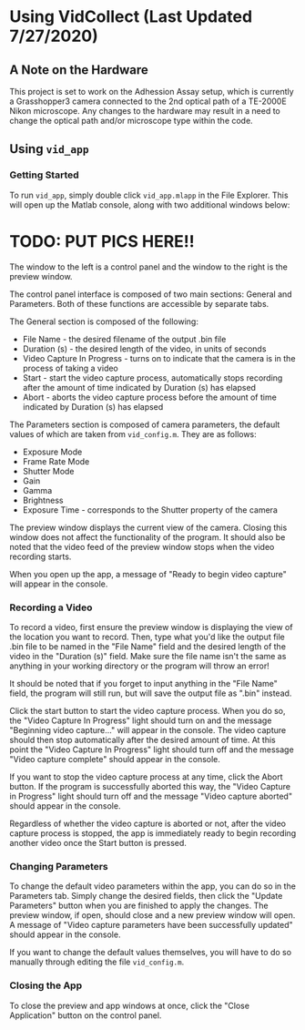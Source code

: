 # Using VidCollect (Last Updated 7/27/2020)

## A Note on the Hardware

This project is set to work on the Adhession Assay setup, which is currently a Grasshopper3 camera connected to the 2nd optical path
of a TE-2000E Nikon microscope. Any changes to the hardware may result in a need to change the optical path and/or microscope type 
within the code.

## Using `vid_app`

### Getting Started

To run `vid_app`, simply double click `vid_app.mlapp` in the File Explorer. This will open up the Matlab console, along with two 
additional windows below:

# TODO: PUT PICS HERE!!

The window to the left is a control panel and the window to the right is the preview window.

The control panel interface is composed of two main sections: General and Parameters. Both of these functions are accessible by 
separate tabs.

The General section is composed of the following:

- File Name - the desired filename of the output .bin file
- Duration (s) - the desired length of the video, in units of seconds
- Video Capture In Progress - turns on to indicate that the camera is in the process of taking a video
- Start - start the video capture process, automatically stops recording after the amount of time indicated by Duration (s) has
elapsed
- Abort - aborts the video capture process before the amount of time indicated by Duration (s) has elapsed

The Parameters section is composed of camera parameters, the default values of which are taken from `vid_config.m`. They are as follows:

- Exposure Mode
- Frame Rate Mode
- Shutter Mode
- Gain
- Gamma
- Brightness
- Exposure Time - corresponds to the Shutter property of the camera

The preview window displays the current view of the camera. Closing this window does not affect the functionality of the program.
It should also be noted that the video feed of the preview window stops when the video recording starts.

When you open up the app, a message of "Ready to begin video capture" will appear in the console.

### Recording a Video

To record a video, first ensure the preview window is displaying the view of the location you want to record. Then, type what you'd like
the output file .bin file to be named in the "File Name" field and the desired length of the video in the "Duration (s)" field. Make sure the file name isn't the same as anything in your working directory
or the program will throw an error!

It should be noted that if you forget to input anything in the "File Name" field, the program will still run, but will save the output file
as ".bin" instead.

Click the start button to start the video capture process. When you do so, the "Video Capture In Progress" light should turn on and the message 
"Beginning video capture..." will appear in the console. The video capture should then stop automatically after the desired amount of time. At this point
the "Video Capture In Progress" light should turn off and the message "Video capture complete" should appear in the console.

If you want to stop the video capture process at any time, click the Abort button. If the program is successfully aborted this way, the "Video Capture
in Progress" light should turn off and the message "Video capture aborted" should appear in the console.

Regardless of whether the video capture is aborted or not, after the video capture process is stopped, the app is immediately ready to begin recording another video
once the Start button is pressed.

### Changing Parameters

To change the default video parameters within the app, you can do so in the Parameters tab. Simply change the desired fields, then click the "Update Parameters" button
when you are finished to apply the changes. The preview window, if open, should close and a new preview window will open. A message of "Video capture parameters have been 
successfully updated" should appear in the console.

If you want to change the default values themselves, you will have to do so manually through editing the file `vid_config.m`.

### Closing the App

To close the preview and app windows at once, click the "Close Application" button on the control panel.